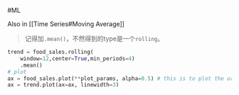 #ML 

Also in [[Time Series#Moving Average]]

>记得加`.mean()`，不然得到的type是一个`rolling`。
```py
trend = food_sales.rolling(
	window=12,center=True,min_periods=4)
	.mean()
# plot
ax = food_sales.plot(**plot_params, alpha=0.5) # this is to plot the original data
ax = trend.plot(ax=ax, linewidth=3)
```